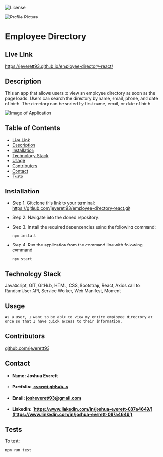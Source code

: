 ![License](https://img.shields.io/badge/License-MIT-blueviolet)

![Profile Picture](https://avatars0.githubusercontent.com/u/60204713?v=4)

# Employee Directory

## <h2 id="link">Live Link</h2> https://jeverett93.github.io/employee-directory-react/

## <h2 id="description">Description</h2>
This an app that allows users to view an employee directory as soon as the page loads. Users can search the directory by name, email, phone, and date of birth. The directory can be sorted by first name, email, or date of birth. 

![Image of Application](public/images/appdemo.gif)

## Table of Contents
* <a href="#link">Live Link</a> 
* <a href="#description">Description</a>
* <a href="#installation">Installation</a> 
* <a href="#tech">Technology Stack</a>
* <a href="#usage">Usage</a>
* <a href="#contributors">Contributors</a> 
* <a href="#contact">Contact</a>
* <a href="#tests">Tests</a>
    
## Installation
* Step 1. Git clone this link to your terminal: https://github.com/jeverett93/employee-directory-react.git
* Step 2. Navigate into the cloned repository.
* Step 3. Install the required dependencies using the following command:

    ```
    npm install
    ```
* Step 4. Run the application from the command line with following command:

    ```
    npm start
    ```
## <h2 id="tech">Technology Stack</h2>
JavaScript, GIT, GitHub, HTML, CSS, Bootstrap, React, Axios call to RandomUser API, Service Worker, Web Manifest, Moment

## <h2 id="usage">Usage</h2>

```
As a user, I want to be able to view my entire employee directory at once so that I have quick access to their information.
```
    
## <h2 id="contributors">Contributors</h2>
[github.com/jeverett93](github.com/jeverett93)
    
## <h2 id="contact">Contact</h2>
* #### Name: Joshua Everett
* #### Portfolio: [jeverett.github.io](jeverett.github.io)
* #### Email: josheverett93@gmail.com
* #### LinkedIn: [https://www.linkedin.com/in/joshua-everett-087a4649/](https://www.linkedin.com/in/joshua-everett-087a4649/)

## <h2 id="tests">Tests</h2>
To test:

```
npm run test
```